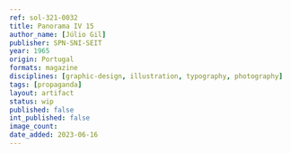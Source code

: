 ```yaml
---
ref: sol-321-0032
title: Panorama IV 15
author_name: [Júlio Gil]
publisher: SPN-SNI-SEIT
year: 1965
origin: Portugal
formats: magazine
disciplines: [graphic-design, illustration, typography, photography]
tags: [propaganda]
layout: artifact
status: wip
published: false
int_published: false
image_count:
date_added: 2023-06-16
---
```

